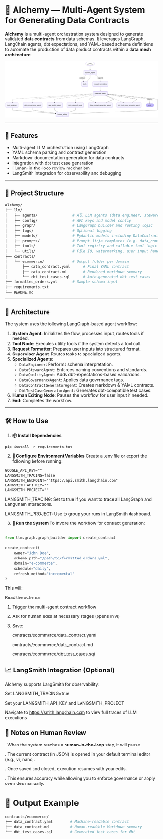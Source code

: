 # 🧪 Alchemy — Multi-Agent System for Generating Data Contracts

**Alchemy** is a multi-agent orchestration system designed to generate validated **data contracts** from data schemas. It leverages LangGraph, LangChain agents, dbt expectations, and YAML-based schema definitions to automate the production of data product contracts within a **data mesh architecture**.

<p align="center">
  <img src="graph_diagram.png" alt="Workflow Diagram" width="800"/>
</p>

---

## 🚀 Features

- Multi-agent LLM orchestration using LangGraph
- YAML schema parsing and contract generation
- Markdown documentation generation for data contracts
- Integration with dbt test case generation
- Human-in-the-loop review mechanism
- LangSmith integration for observability and debugging

---
## 📁 Project Structure

```bash
alchemy/
├── llm/
│   ├── agents/                # All LLM agents (data engineer, steward, governance, etc.)
│   ├── config/                # API keys and model config
│   ├── graph/                 # LangGraph builder and routing logic
│   ├── logs/                  # Optional logging
│   ├── models/                # Pydantic models including DataContract
│   ├── prompts/               # Prompt Jinja templates (e.g. data_contract.j2)
│   ├── tools/                 # Tool registry and callable tool logic
│   └── utils/                 # File IO, watermarking, user input handler
├── contracts/
│   └── ecommerce/             # Output folder per domain
│       ├── data_contract.yaml      # Final YAML contract
│       ├── data_contract.md        # Rendered markdown summary
│       └── dbt_test_cases.sql      # Auto-generated dbt test cases
├── formatted_orders.yml       # Sample schema input
├── requirements.txt
└── README.md
```

---
## 🧠 Architecture

The system uses the following LangGraph-based agent workflow:

1. **System Agent**: Initializes the flow, processes input, routes tools if needed.
2. **Tool Node**: Executes utility tools if the system detects a tool call.
3. **Request Formatter**: Prepares user inputs into structured format.
4. **Supervisor Agent**: Routes tasks to specialized agents.
5. **Specialized Agents**:
    - `DataEngineer`: Performs schema interpretation.
    - `DataStewardAgent`: Enforces naming conventions and standards.
    - `DataQualityAgent`: Adds dbt-expectations-based validations.
    - `DataGovernanceAgent`: Applies data governance tags.
    - `DataContractGeneratorAgent`: Creates markdown & YAML contracts.
    - `DbtTestCaseGeneratorAgent`: Generates dbt-compatible test cases.
6. **Human Editing Node**: Pauses the workflow for user input if needed.
7. **End**: Completes the workflow.

---


## 🛠️ How to Use
1. **📦 Install Dependencies**
```
pip install -r requirements.txt
```

2. **🔑 Configure Environment Variables**
Create a .env file or export the following before running:

```
GOOGLE_API_KEY=""
LANGSMITH_TRACING=false
LANGSMITH_ENDPOINT="https://api.smith.langchain.com"
LANGSMITH_API_KEY=""
LANGSMITH_PROJECT=""
```
LANGSMITH_TRACING: Set to true if you want to trace all LangGraph and LangChain interactions.

LANGSMITH_PROJECT: Use to group your runs in LangSmith dashboard.

3. **🧪 Run the System**
To invoke the workflow for contract generation:

```python

from llm.graph.graph_builder import create_contract

create_contract(
    owner="John Doe",
    schema_path="/path/to/formatted_orders.yml",
    domain="e-commerce",
    schedule="daily",
    refresh_method="incremental"
)
```
This will:

Read the schema

1. Trigger the multi-agent contract workflow

2. Ask for human edits at necessary stages (opens in vi)

3. Save:

    contracts/ecommerce/data_contract.yaml

    contracts/ecommerce/data_contract.md

    contracts/ecommerce/dbt_test_cases.sql


## 📈 LangSmith Integration (Optional)
Alchemy supports LangSmith for observability:

Set LANGSMITH_TRACING=true

Set your LANGSMITH_API_KEY and LANGSMITH_PROJECT

Navigate to https://smith.langchain.com to view full traces of LLM executions


## 📌 Notes on Human Review
. When the system reaches a **human-in-the-loop** step, it will pause.

. The current contract (in JSON) is opened in your default terminal editor (e.g., vi, nano).

. Once saved and closed, execution resumes with your edits.

. This ensures accuracy while allowing you to enforce governance or apply overrides manually.



# 📄 Output Example
```bash
contracts/ecommerce/
├── data_contract.yaml        # Machine-readable contract
├── data_contract.md          # Human-readable Markdown summary
└── dbt_test_cases.sql        # Generated test cases for dbt
```
